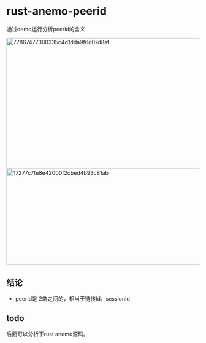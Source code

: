# rust-anemo-peerid

通过demo运行分析peerid的含义

<img width="648" height="341" alt="77867477380335c4d1dda9f6d07d8af" src="https://github.com/user-attachments/assets/70c7c63e-5fa5-4b76-9530-8e58ac153eb9" />

<img width="630" height="251" alt="17277c7fe8e42000f2cbed4b93c81ab" src="https://github.com/user-attachments/assets/f84164c8-7e4a-42d6-9ab5-6685518fe74b" />

## 结论

* peerId是 2端之间的，相当于链接Id，sessionId

## todo

后面可以分析下rust anemo源码。
